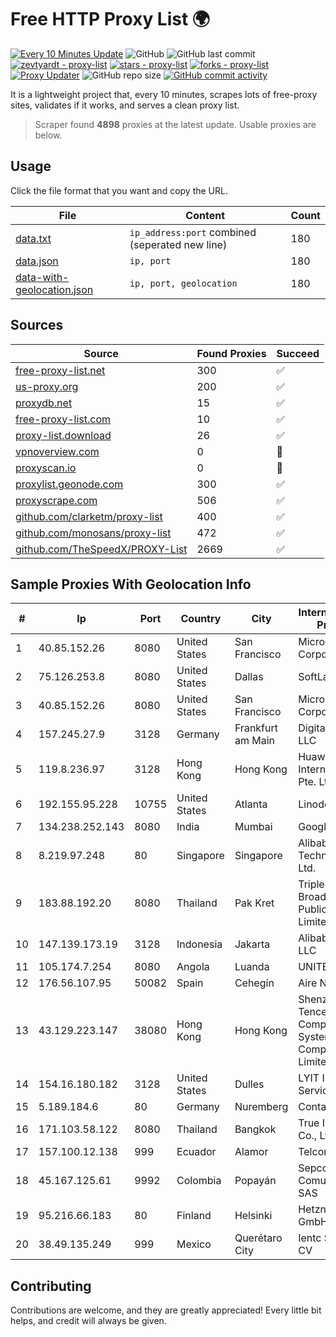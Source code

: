 
# Free HTTP Proxy List 🌍

[![Every 10 Minutes Update](https://github.com/mertguvencli/http-proxy-list/actions/workflows/main.yml/badge.svg?branch=main)](https://github.com/mertguvencli/http-proxy-list/actions/workflows/main.yml)
![GitHub](https://img.shields.io/github/license/mertguvencli/http-proxy-list)
![GitHub last commit](https://img.shields.io/github/last-commit/mertguvencli/http-proxy-list)
[![zevtyardt - proxy-list](https://img.shields.io/static/v1?label=zevtyardt&message=proxy-list&color=blue&logo=github)](https://github.com/zevtyardt/proxy-list "Go to GitHub repo")
[![stars - proxy-list](https://img.shields.io/github/stars/zevtyardt/proxy-list?style=social)](https://github.com/zevtyardt/proxy-list)
[![forks - proxy-list](https://img.shields.io/github/forks/zevtyardt/proxy-list?style=social)](https://github.com/zevtyardt/proxy-list)
[![Proxy Updater](https://github.com/zevtyardt/proxy-list/workflows/Proxy%20Updater/badge.svg)](https://github.com/zevtyardt/proxy-list/actions?query=workflow:"Proxy+Updater")
![GitHub repo size](https://img.shields.io/github/repo-size/zevtyardt/proxy-list)
[![GitHub commit activity](https://img.shields.io/github/commit-activity/m/zevtyardt/proxy-list?logo=commits)](https://github.com/zevtyardt/proxy-list/commits/main)

It is a lightweight project that, every 10 minutes, scrapes lots of free-proxy sites, validates if it works, and serves a clean proxy list.

> Scraper found **4898** proxies at the latest update. Usable proxies are below.

## Usage

Click the file format that you want and copy the URL.

|File|Content|Count|
|----|-------|-----|
|[data.txt](https://raw.githubusercontent.com/mertguvencli/http-proxy-list/main/proxy-list/data.txt)|`ip_address:port` combined (seperated new line)|180|
|[data.json](https://raw.githubusercontent.com/mertguvencli/http-proxy-list/main/proxy-list/data.json)|`ip, port`|180|
|[data-with-geolocation.json](https://raw.githubusercontent.com/mertguvencli/http-proxy-list/main/proxy-list/data-with-geolocation.json)|`ip, port, geolocation`|180|

## Sources

|Source|Found Proxies|Succeed|
|------|-------------|-------|
|[free-proxy-list.net](https://free-proxy-list.net)|300|✅|
|[us-proxy.org](https://www.us-proxy.org)|200|✅|
|[proxydb.net](http://proxydb.net)|15|✅|
|[free-proxy-list.com](https://free-proxy-list.com/?page=&port=&type%5B%5D=http&type%5B%5D=https&up_time=0&search=Search)|10|✅|
|[proxy-list.download](https://www.proxy-list.download/HTTP)|26|✅|
|[vpnoverview.com](https://vpnoverview.com/privacy/anonymous-browsing/free-proxy-servers)|0|🚫|
|[proxyscan.io](https://www.proxyscan.io)|0|🚫|
|[proxylist.geonode.com](https://proxylist.geonode.com/api/proxy-list?limit=300&page=1&sort_by=lastChecked&sort_type=desc&protocols=http,https)|300|✅|
|[proxyscrape.com](https://api.proxyscrape.com/v2/?request=displayproxies&protocol=http&timeout=10000&country=all&ssl=all&anonymity=all)|506|✅|
|[github.com/clarketm/proxy-list](https://raw.githubusercontent.com/clarketm/proxy-list/master/proxy-list-raw.txt)|400|✅|
|[github.com/monosans/proxy-list](https://raw.githubusercontent.com/monosans/proxy-list/main/proxies/http.txt)|472|✅|
|[github.com/TheSpeedX/PROXY-List](https://raw.githubusercontent.com/TheSpeedX/PROXY-List/master/http.txt)|2669|✅|


## Sample Proxies With Geolocation Info

|#|Ip|Port|Country|City|Internet Service Provider|
|-|--|----|-------|----|-------------------------|
|1|40.85.152.26|8080|United States|San Francisco|Microsoft Corporation|
|2|75.126.253.8|8080|United States|Dallas|SoftLayer|
|3|40.85.152.26|8080|United States|San Francisco|Microsoft Corporation|
|4|157.245.27.9|3128|Germany|Frankfurt am Main|DigitalOcean, LLC|
|5|119.8.236.97|3128|Hong Kong|Hong Kong|Huawei International Pte. Ltd.|
|6|192.155.95.228|10755|United States|Atlanta|Linode, LLC|
|7|134.238.252.143|8080|India|Mumbai|Google LLC|
|8|8.219.97.248|80|Singapore|Singapore|Alibaba (US) Technology Co., Ltd.|
|9|183.88.192.20|8080|Thailand|Pak Kret|Triple T Broadband Public Company Limited|
|10|147.139.173.19|3128|Indonesia|Jakarta|Alibaba.com LLC|
|11|105.174.7.254|8080|Angola|Luanda|UNITEL SA|
|12|176.56.107.95|50082|Spain|Cehegín|Aire Networks|
|13|43.129.223.147|38080|Hong Kong|Hong Kong|Shenzhen Tencent Computer Systems Company Limited|
|14|154.16.180.182|3128|United States|Dulles|LYIT Internet Services|
|15|5.189.184.6|80|Germany|Nuremberg|Contabo GmbH|
|16|171.103.58.122|8080|Thailand|Bangkok|True Internet Co., Ltd.|
|17|157.100.12.138|999|Ecuador|Alamor|Telconet S.A|
|18|45.167.125.61|9992|Colombia|Popayán|Sepcom Comunicaciones SAS|
|19|95.216.66.183|80|Finland|Helsinki|Hetzner Online GmbH|
|20|38.49.135.249|999|Mexico|Querétaro City|Ientc S De RL De CV|



## Contributing

Contributions are welcome, and they are greatly appreciated! Every
little bit helps, and credit will always be given.

